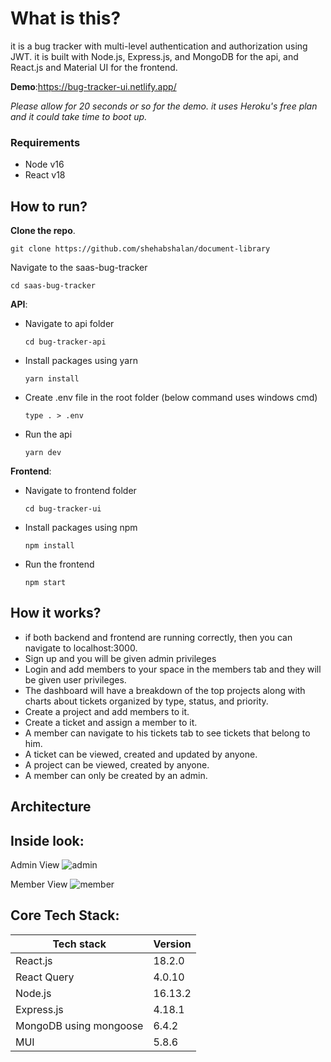 # What is this?
it is a bug tracker with multi-level authentication and authorization using JWT. it is built with Node.js, Express.js, and MongoDB for the api, and React.js and Material UI for the frontend.

**Demo**:https://bug-tracker-ui.netlify.app/

*Please allow for 20 seconds or so for the demo. it uses Heroku's free plan and it could take time to boot up.*

### Requirements
- Node v16
- React v18

## How to run?
**Clone the repo**. 

  ```
  git clone https://github.com/shehabshalan/document-library
  ```
Navigate to the saas-bug-tracker
  ```
  cd saas-bug-tracker
  ```
**API**:
- Navigate to api folder
  ```
  cd bug-tracker-api
  ```
- Install packages using yarn 
    ```
  yarn install
  ```
- Create .env file in the root folder (below command uses windows cmd)
  ```
  type . > .env
  ```
- Run the api
  ```
  yarn dev
  ```
**Frontend**:
- Navigate to frontend folder
  ```
  cd bug-tracker-ui
  ```
- Install packages using npm
    ```
  npm install
  ```
- Run the frontend
  ```
  npm start
  ```

## How it works?
- if both backend and frontend are running correctly, then you can navigate to localhost:3000.
- Sign up and you will be given admin privileges
- Login and add members to your space in the members tab and they will be given user privileges.
- The dashboard will have a breakdown of the top projects along with charts about tickets organized by type, status, and priority.
- Create a project and add members to it. 
- Create a ticket and assign a member to it. 
- A member can navigate to his tickets tab to see tickets that belong to him.
- A ticket can be viewed, created and updated by anyone. 
- A project can be viewed, created by anyone. 
- A member can only be created by an admin.

## Architecture



## Inside look:

Admin View
![admin](https://user-images.githubusercontent.com/30008865/185532980-106d0bec-bdb4-4e72-9b77-0c681d9cd142.gif)


Member View
![member](https://user-images.githubusercontent.com/30008865/185532991-657ab125-3d2c-4966-abac-daa3f2a6807b.gif)



## Core Tech Stack:
| Tech stack  | Version |
| ------------- | ------------- |
| React.js  | 18.2.0  |
| React Query  | 4.0.10  |
| Node.js  | 16.13.2  |
| Express.js  | 4.18.1  |
| MongoDB using mongoose  | 6.4.2  |
| MUI  | 5.8.6  |

